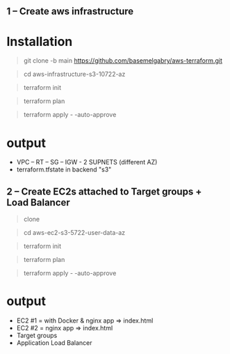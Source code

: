 ## 1 – Create aws infrastructure 

# Installation 

> git clone -b main https://github.com/basemelgabry/aws-terraform.git 

 > cd aws-infrastructure-s3-10722-az


 > terraform init


 > terraform plan


 > terraform apply - -auto-approve


# output
 -	VPC – RT – SG – IGW - 2 SUPNETS (different AZ) 
 -	terraform.tfstate  in backend "s3"

## 2 – Create EC2s attached to Target groups + Load Balancer

> clone 


> cd aws-ec2-s3-5722-user-data-az


> terraform init


> terraform plan


> terraform apply - -auto-approve

# output
 - EC2 #1 = with Docker & nginx app => index.html 
 - EC2 #2 = nginx app => index.html 
 - Target groups
 - Application Load Balancer

